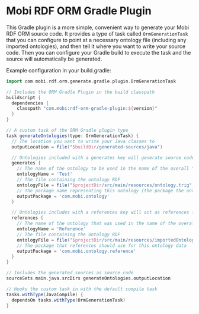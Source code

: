 # Mobi RDF ORM Gradle Plugin
This Gradle plugin is a more simple, convenient way to generate your Mobi RDF ORM source code. It provides a type of task called `OrmGenerationTask` that you can configure to point at a necessary ontology file (including any imported ontologies), and then tell it where you want to write your source code. Then you can configure your Gradle build to execute the task and the source will automatically be generated.

Example configuration in your build.gradle:

```groovy
import com.mobi.rdf.orm.generate.gradle.plugin.OrmGenerationTask

// Includes the ORM Gradle Plugin in the build classpath
buildscript {
  dependencies {
    classpath "com.mobi:rdf-orm-gradle-plugin:${version}"
  }
}

// A custom task of the ORM Gradle plugin type
task generateOntologies(type: OrmGenerationTask) {
  // The location you want to write your Java classes to
  outputLocation = file("$buildDir/generated-sources/java")

  // Ontologies included with a generates key will generate source code
  generates {
    // The name of the ontology to be used in the name of the overall "Thing" class
    ontologyName = 'Test'
    // The file containing the ontology RDF
    ontologyFile = file("$projectDir/src/main/resources/ontology.trig")
    // The package name representing this ontology (the package the ontology will be generated in)
    outputPackage = 'com.mobi.ontology'
  }

  // Ontologies includes with a references key will act as references for the generated source, but won't create Java files
  references {
    // The name of the ontology that was used in the name of the overall "Thing" class
    ontologyName = 'Reference'
    // The file containing the ontology RDF
    ontologyFile = file("$projectDir/src/main/resources/importedOntology.rdf")
    // The package that references should use for this ontology data
    outputPackage = 'com.mobi.ontology.reference'
  }
}

// Includes the generated sources as source code
sourceSets.main.java.srcDirs generateOntologies.outputLocation

// Hooks the custom task in with the default compile task
tasks.withType(JavaCompile) {
  dependsOn tasks.withType(OrmGenerationTask)
}
```
